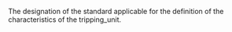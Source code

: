 ﻿The designation of the standard applicable for the definition of the characteristics of the
tripping_unit.